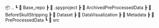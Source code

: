 📦 ..
┗ 📂 Base_repo
  ┣ 📂 .spyproject
  ┣ 📂 ArchivedPreProcessedData
  ┣ 📂 BeforeSkullStripping
  ┣ 📂 Dataset
  ┣ 📂 DataVisualization
  ┣ 📂 Metadata
  ┣ 📂 PreProcessedData
  ┗ 📂 src
